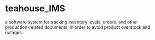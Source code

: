 # teahouse_IMS
 a software system for tracking inventory levels, orders, and other production-related documents, in order to avoid product overstock and outages. 
